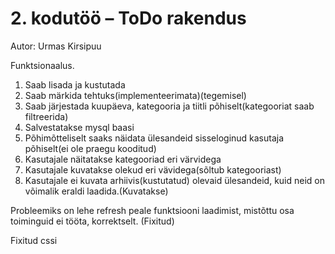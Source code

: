 # 2. kodutöö – ToDo rakendus

Autor: Urmas Kirsipuu

Funktsionaalus.

1. Saab lisada ja kustutada
2. Saab märkida tehtuks(implementeerimata)(tegemisel)
3. Saab järjestada kuupäeva, kategooria ja tiitli põhiselt(kategooriat saab filtreerida)
4. Salvestatakse mysql baasi
5. Põhimõtteliselt saaks näidata ülesandeid sisseloginud kasutaja põhiselt(ei ole praegu kooditud)
6. Kasutajale näitatakse kategooriad eri värvidega
7. Kasutajale kuvatakse olekud eri vävidega(sõltub kategooriast) 
8. Kasutajale ei kuvata arhiivis(kustutatud) olevaid ülesandeid, kuid neid on võimalik eraldi laadida.(Kuvatakse)

Probleemiks on lehe refresh peale funktsiooni laadimist, mistõttu osa toiminguid ei tööta, korrektselt. (Fixitud)

Fixitud cssi


